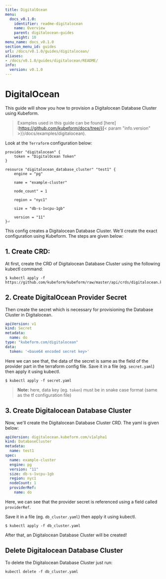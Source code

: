 ```yaml
---
title: DigitalOcean
menu:
  docs_v0.1.0:
    identifier: readme-digitalocean
    name: Overview
    parent: digitalocean-guides
    weight: 10
menu_name: docs_v0.1.0
section_menu_id: guides
url: /docs/v0.1.0/guides/digitalocean/
aliases:
- /docs/v0.1.0/guides/digitalocean/README/
info:
  version: v0.1.0
---
```


# DigitalOcean

This guide will show you how to provision a Digitalocean Database Cluster using Kubeform.

> Examples used in this guide can be found [here](https://github.com/kubeform/docs/tree/{{< param "info.version" >}}/docs/examples/digitalocean).

Look at the `Terraform` configuration below:

```
provider "digitalocean" {
    token = "DigitalOcean Token"
}

resource "digitalocean_database_cluster" "test1" {
    engine = "pg"

    name = "example-cluster"

    node_count" = 1

    region = "nyc1"

    size = "db-s-1vcpu-1gb"

    version = "11"
}⏎
```

This config creates a Digitalocean Database Cluster. We'll create the exact configuration using Kubeform. The steps are given below:

## 1. Create CRD:

At first, create the CRD of Digitalocean Database Cluster using the following kubectl command:

```console
$ kubectl apply -f https://github.com/kubeform/kubeform/raw/master/api/crds/digitalocean.kubeform.com_databaseclusters.yaml
```

## 2. Create DigitalOcean Provider Secret

Then create the secret which is necessary for provisioning the Database Cluster in Digitalocean.

```yaml
apiVersion: v1
kind: Secret
metadata:
  name: do
type: "kubeform.com/digitalocean"
data:
  token: '<base64 encoded secret key>'
```

Here we can see that, the data of the secret is same as the field of the provider part in the terraform config file. Save it in a file (eg. `secret.yaml`) then apply it using kubectl.

```console
$ kubectl apply -f secret.yaml
```

> **Note:** here, data key (eg. `token`) must be in snake case format (same as the tf configuration file)

## 3. Create Digitalocean Database Cluster

Now, we'll create the Digitalocean Database Cluster CRD. The yaml is given below:

```yaml
apiVersion: digitalocean.kubeform.com/v1alpha1
kind: DatabaseCluster
metadata:
  name: test1
spec:
  name: example-cluster
  engine: pg
  version: "11"
  size: db-s-1vcpu-1gb
  region: nyc1
  nodeCount: 1
  providerRef:
    name: do
```

Here, we can see that the provider secret is referenced using a field called `providerRef`.

Save it in a file (eg. `db_cluster.yaml`) then apply it using kubectl.

```console
$ kubectl apply -f db_cluster.yaml
```

After that, an Digitalocean Database Cluster will be created!

## Delete Digitalocean Database Cluster

To delete the Digitalocean Database Cluster just run:

```console
kubectl delete -f db_cluster.yaml
```
